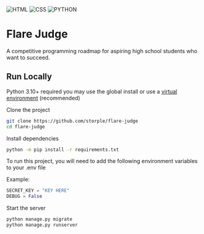 ![HTML](https://img.shields.io/badge/html-F55600?style=for-the-badge&logo=HTML5&logoColor=white)
![CSS](https://img.shields.io/badge/css-1572B6?style=for-the-badge&logo=CSS3&logoColor=white)
![PYTHON](https://img.shields.io/badge/python-0000CC?style=for-the-badge&logo=Python&logoColor=white)


# Flare Judge
A competitive programming roadmap for aspiring high school students who want to succeed.
## Run Locally
Python 3.10+ required
you may use the global install or use a [virtual environment](https://docs.python.org/3/tutorial/venv.html#creating-virtual-environments) (recommended)

Clone the project
```bash
git clone https://github.com/storple/flare-judge
cd flare-judge
```

Install dependencies
```bash
python -m pip install -r requirements.txt
```
To run this project, you will need to add the following environment variables to your .env file

Example:
```python
SECRET_KEY = "KEY HERE"
DEBUG = False
```

Start the server

```bash
python manage.py migrate
python manage.py runserver
```

